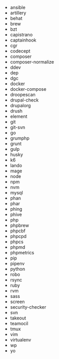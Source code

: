 - ansible
- artillery
- behat
- brew
- bzt
- capistrano
- captainhook
- cgr
- codecept
- composer
- composer-normalize
- ddev
- dep
- dgc
- docker
- docker-compose
- droopescan
- drupal-check
- drupalorg
- drush
- element
- git
- git-svn
- go
- grumphp
- grunt
- gulp
- husky
- k6
- lando
- mage
- node
- npm
- nvm
- mysql
- phan
- phar
- phing
- phive
- php
- phpbrew
- phpcbf
- phpcpd
- phpcs
- phpmd
- phpmetrics
- pip
- pipenv
- python
- robo
- rsync
- ruby
- rvm
- sass
- screen
- security-checker
- svn
- takeout
- teamocil
- tmux
- vim
- virtualenv
- wp
- yo